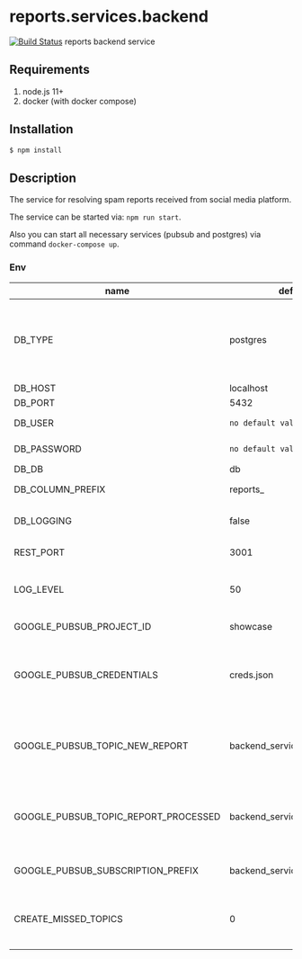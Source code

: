# reports.services.backend

[![Build Status](https://travis-ci.com/ega-forever/showcase-spam-processing.svg?token=HMksZg3K4cbPvAAXtLTy&branch=master)](https://travis-ci.com/ega-forever/showcase-spam-processing)
reports backend service

## Requirements
1) node.js 11+
2) docker (with docker compose)


## Installation

```bash
$ npm install
```

## Description

The service for resolving spam reports received from social media platform.

The service can be started via: ```npm run start```.

Also you can start all necessary services (pubsub and postgres) via command ```docker-compose up```.

### Env

| name | default value | description 
| --- | --- | --- | 
| DB_TYPE | postgres | type of db - don't change, until you know, what you are doing
| DB_HOST | localhost | host of db
| DB_PORT | 5432 | port of db
| DB_USER | ``no default value`` | db username
| DB_PASSWORD | ``no default value`` | db password
| DB_DB | db | db name
| DB_COLUMN_PREFIX | reports_ | column prefix
| DB_LOGGING | false | should log all requests to db
| REST_PORT | 3001 | port of rest service
| LOG_LEVEL | 50 | logging level (according to bunyan)
| GOOGLE_PUBSUB_PROJECT_ID | showcase | GCP project id
| GOOGLE_PUBSUB_CREDENTIALS | creds.json | GCP service account with pub/sub permission
| GOOGLE_PUBSUB_TOPIC_NEW_REPORT | backend_services_new_report | pub/sub topic for subscribing on new report submit
| GOOGLE_PUBSUB_TOPIC_REPORT_PROCESSED | backend_services_report_processed | pub/sub topic for subscribing on new processed report
| GOOGLE_PUBSUB_SUBSCRIPTION_PREFIX | backend_services_reports_ | pub/sub subscription prefix
| CREATE_MISSED_TOPICS | 0 | should service create missed topics